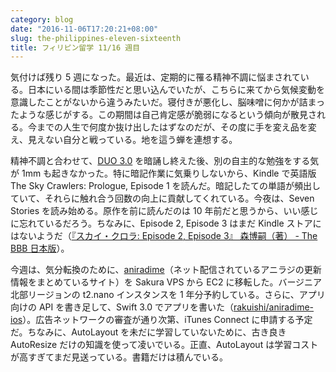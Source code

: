 ```yaml
---
category: blog
date: "2016-11-06T17:20:21+08:00"
slug: the-philippines-eleven-sixteenth
title: フィリピン留学 11/16 週目
---
```


気付けば残り 5 週になった。最近は、定期的に罹る精神不調に悩まされている。日本にいる間は季節性だと思い込んでいたが、こちらに来てから気候変動を意識したことがないから違うみたいだ。寝付きが悪化し、脳味噌に何かが詰まったような感じがする。この期間は自己肯定感が脆弱になるという傾向が散見される。今までの人生で何度か抜け出したはずなのだが、その度に手を変え品を変え、見えない自分と戦っている。地を這う蝉を連想する。

精神不調と合わせて、[DUO 3.0](http://www.amazon.co.jp/exec/obidos/ASIN/4900790052/rakuishi-22/ref=nosim/) を暗誦し終えた後、別の自主的な勉強をする気が 1mm も起きなかった。特に暗記作業に気乗りしないから、Kindle で英語版 The Sky Crawlers: Prologue, Episode 1 を読んだ。暗記したての単語が頻出していて、それらに触れ合う回数の向上に貢献してくれている。今夜は、Seven Stories を読み始める。原作を前に読んだのは 10 年前だと思うから、いい感じに忘れているだろう。ちなみに、Episode 2, Episode 3 はまだ Kindle ストアにはないようだ（[『スカイ・クロラ: Episode 2, Episode 3』 森博嗣（著） - The BBB 日本版](http://thebbb.net/jp/ebooks/the-sky-crawlers-episode-2-episode-3.html)）。

<amazon id="B01IAB16BC" title="The Sky Crawlers: Prologue, Episode 1" src="https://images-na.ssl-images-amazon.com/images/I/51sLvCZ8W6L._SL160_.jpg">

<amazon id="B01INRVNH0" title="Seven Stories" src="https://images-na.ssl-images-amazon.com/images/I/51r-Qum4m6L._SL160_.jpg">

今週は、気分転換のために、[aniradime](http://radio.rakuishi.com)（ネット配信されているアニラジの更新情報をまとめているサイト）を Sakura VPS から EC2 に移転した。バージニア北部リージョンの t2.nano インスタンスを 1 年分予約している。さらに、アプリ向けの API を書き足して、Swift 3.0 でアプリを書いた（[rakuishi/aniradime-ios](https://github.com/rakuishi/aniradime-ios)）。広告ネットワークの審査が通り次第、iTunes Connect に申請する予定だ。ちなみに、AutoLayout を未だに学習していないために、古き良き AutoResize だけの知識を使って凌いでいる。正直、AutoLayout は学習コストが高すぎてまだ見送っている。書籍だけは積んでいる。

<amazon id="4865940324" title="よくわかるAuto Layout  iOSレスポンシブデザインをマスター" src="https://images-na.ssl-images-amazon.com/images/I/51ELGPlwjgL._SL160_.jpg">
